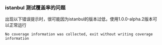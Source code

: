### istanbul 测试覆盖率的问题

出现以下错误提示时，很可能因为istanbul的版本过低，使用1.0.0-alpha.2版本可以正常运行

```
No coverage information was collected, exit without writing coverage information
```